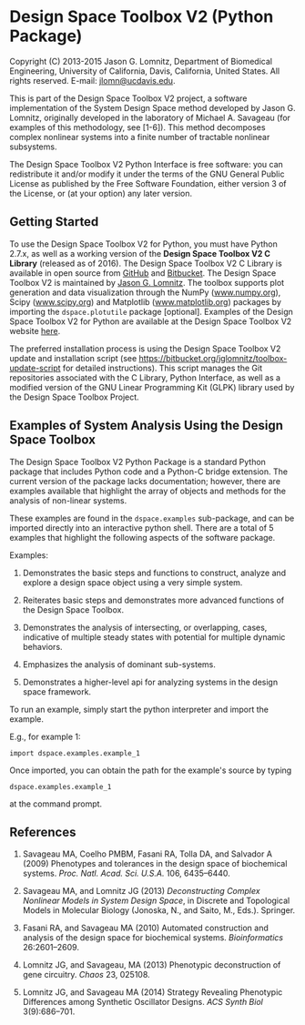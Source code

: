 Design Space Toolbox V2 (Python Package)
==============================================

Copyright (C) 2013-2015 Jason G. Lomnitz, Department of Biomedical Engineering,
University of California, Davis, California, United States. All rights reserved.
E-mail: <jlomn@ucdavis.edu>.

This is part of the Design Space Toolbox V2 project, a software implementation of the System Design Space method developed by Jason G. Lomnitz, originally developed in the laboratory of Michael A. Savageau (for examples of this methodology, see [1-6]). This method decomposes complex nonlinear systems into a finite number of tractable nonlinear subsystems.

The Design Space Toolbox V2 Python Interface is free software: you can redistribute it and/or modify it under the terms of the GNU General Public License as published by the Free Software Foundation, either version 3 of the License, or (at your option) any later version.

Getting Started
---------------------

To use the Design Space Toolbox V2 for Python, you must have Python 2.7.x, as well as a working version of the **Design Space Toolbox V2 C Library** (released as of 2016). The Design Space Toolbox V2 C Library is available in open source from [GitHub](https://github.com/jlomnitz/design-space-toolbox) and [Bitbucket](https://bitbucket.org/jglomnitz/design-space-toolbox).  The Design Space Toolbox V2 is  maintained by [Jason G. Lomnitz](jlomn@ucdavis.edu). The toolbox supports plot generation and data visualization through the NumPy (www.numpy.org), Scipy (www.scipy.org) and Matplotlib (www.matplotlib.org) packages by importing the `dspace.plotutile` package [optional].  Examples of the Design Space Toolbox V2 for Python are available at the Design Space Toolbox V2 website [here](http://jlomnitz.github.io/design-space-toolbox/).

The preferred installation process is using the Design Space Toolbox V2 update and installation script (see https://bitbucket.org/jglomnitz/toolbox-update-script for detailed instructions). This script manages the Git repositories associated with the C Library, Python Interface, as well as a modified version of the GNU Linear Programming Kit (GLPK) library used by the Design Space Toolbox Project.

Examples of System Analysis Using the Design Space Toolbox
------------------------------------------------------------------------------------

The Design Space Toolbox V2 Python Package is a standard Python package that includes Python code and a Python-C bridge extension. The current version of the package lacks documentation; however, there are examples available that highlight the array of objects and methods for the analysis of non-linear systems.

These examples are found in the `dspace.examples` sub-package, and can be imported directly into an interactive python shell. There are a total of 5 examples that highlight the following aspects of the software package.

Examples:

1. Demonstrates the basic steps and functions to construct, analyze and explore a design space object using a very simple system.

2. Reiterates basic steps and demonstrates more advanced functions of the Design Space Toolbox.

3. Demonstrates the analysis of intersecting, or overlapping, cases, indicative of multiple steady states with potential for multiple dynamic behaviors.

4. Emphasizes the analysis of dominant sub-systems.

5. Demonstrates a higher-level api for analyzing systems in the design space framework.

To run an example, simply start the python interpreter and import the example.

E.g., for example 1:

    import dspace.examples.example_1

Once imported, you can obtain the path for the example's source by typing

    dspace.examples.example_1

at the command prompt.	


References
---------------

1. Savageau MA, Coelho PMBM, Fasani RA, Tolla DA, and Salvador A (2009) Phenotypes and tolerances in the design space of biochemical systems. _Proc. Natl. Acad. Sci. U.S.A._ 106, 6435–6440.

2. Savageau MA, and Lomnitz JG (2013) _Deconstructing Complex Nonlinear Models in System Design Space_, in Discrete and Topological Models in Molecular Biology (Jonoska, N., and Saito, M., Eds.). Springer.

4. Fasani RA, and Savageau MA (2010) Automated construction and analysis of the design space for biochemical systems. _Bioinformatics_ 26:2601–2609.

5. Lomnitz JG, and Savageau, MA (2013) Phenotypic deconstruction of gene circuitry. _Chaos_ 23, 025108.

6. Lomnitz JG, and Savageau MA (2014) Strategy Revealing Phenotypic Differences among Synthetic Oscillator Designs. _ACS Synth Biol_ 3(9):686–701.